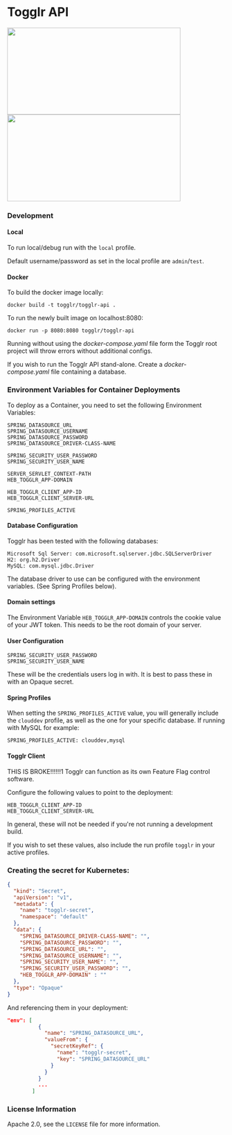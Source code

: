 # Togglr API

<img src="assets/tglr-logo-color.svg" width="400" height="200" /> <img src="assets/hebLogo.png" width="400" height="200" />

### Development

#### Local
To run local/debug run with the `local` profile.

Default username/password as set in the local profile are `admin`/`test`.

#### Docker
To build the docker image locally:

`docker build -t togglr/togglr-api .`

To run the newly built image on localhost:8080:

`docker run -p 8080:8080 togglr/togglr-api`

Running without using the *docker-compose.yaml* file form the Togglr root project will throw errors without additional configs.

If you wish to run the Togglr API stand-alone.  Create a *docker-compose.yaml* file containing a database.


### Environment Variables for Container Deployments

To deploy as a Container, you need to set the following Environment Variables:

```
SPRING_DATASOURCE_URL
SPRING_DATASOURCE_USERNAME
SPRING_DATASOURCE_PASSWORD
SPRING_DATASOURCE_DRIVER-CLASS-NAME

SPRING_SECURITY_USER_PASSWORD
SPRING_SECURITY_USER_NAME

SERVER_SERVLET_CONTEXT-PATH
HEB_TOGGLR_APP-DOMAIN

HEB_TOGGLR_CLIENT_APP-ID
HEB_TOGGLR_CLIENT_SERVER-URL

SPRING_PROFILES_ACTIVE
```

#### Database Configuration


Togglr has been tested with the following databases:

    Microsoft Sql Server: com.microsoft.sqlserver.jdbc.SQLServerDriver
    H2: org.h2.Driver
    MySQL: com.mysql.jdbc.Driver

The database driver to use can be configured with the environment variables. (See Spring Profiles below).


#### Domain settings
The Environment Variable `HEB_TOGGLR_APP-DOMAIN` controls the cookie value of your JWT token.
This needs to be the root domain of your server.

#### User Configuration
```
SPRING_SECURITY_USER_PASSWORD
SPRING_SECURITY_USER_NAME
```

These will be the credentials users log in with.  It is best to pass these in with an Opaque secret.

#### Spring Profiles

When setting the `SPRING_PROFILES_ACTIVE` value, you will generally include the `clouddev` profile,
as well as the one for your specific database. If running with MySQL for example:

`SPRING_PROFILES_ACTIVE: clouddev,mysql`

#### Togglr Client
THIS IS BROKE!!!!!!1
Togglr can function as its own Feature Flag control software.

Configure the following values to point to the deployment:

```
HEB_TOGGLR_CLIENT_APP-ID
HEB_TOGGLR_CLIENT_SERVER-URL
```

In general, these will not be needed if you're not running a development build.

If you wish to set these values, also include the run profile `togglr` in your active profiles.

### Creating the secret for Kubernetes:   
```json
{
  "kind": "Secret",
  "apiVersion": "v1",
  "metadata": {
    "name": "togglr-secret",
    "namespace": "default"
  },
  "data": {
    "SPRING_DATASOURCE_DRIVER-CLASS-NAME": "",
    "SPRING_DATASOURCE_PASSWORD": "",
    "SPRING_DATASOURCE_URL": "",
    "SPRING_DATASOURCE_USERNAME": "",
    "SPRING_SECURITY_USER_NAME": "",
    "SPRING_SECURITY_USER_PASSWORD": "",
    "HEB_TOGGLR_APP-DOMAIN" : ""
  },
  "type": "Opaque"
}
```

And referencing them in your deployment:
```json
"env": [
          {
            "name": "SPRING_DATASOURCE_URL",
            "valueFrom": {
              "secretKeyRef": {
                "name": "togglr-secret",
                "key": "SPRING_DATASOURCE_URL"
              }
            }
          }
          ...
        ]
```

### License Information

Apache 2.0, see the `LICENSE` file for more information.  



